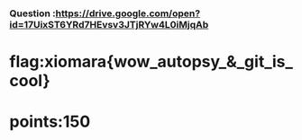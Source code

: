 ### Question :https://drive.google.com/open?id=17UixST6YRd7HEvsv3JTjRYw4L0iMjqAb

# flag:xiomara{wow_autopsy_&_git_is_cool}

# points:150
